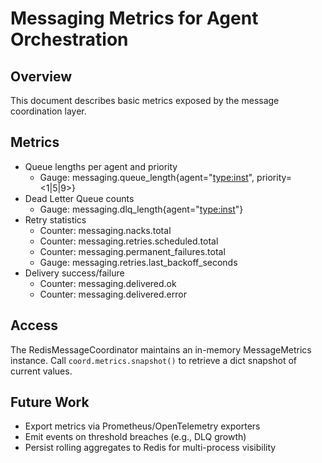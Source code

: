 # Messaging Metrics for Agent Orchestration

## Overview
This document describes basic metrics exposed by the message coordination layer.

## Metrics

- Queue lengths per agent and priority
  - Gauge: messaging.queue_length{agent="<type:inst>", priority=<1|5|9>}
- Dead Letter Queue counts
  - Gauge: messaging.dlq_length{agent="<type:inst>"}
- Retry statistics
  - Counter: messaging.nacks.total
  - Counter: messaging.retries.scheduled.total
  - Counter: messaging.permanent_failures.total
  - Gauge: messaging.retries.last_backoff_seconds
- Delivery success/failure
  - Counter: messaging.delivered.ok
  - Counter: messaging.delivered.error

## Access

The RedisMessageCoordinator maintains an in-memory MessageMetrics instance.
Call `coord.metrics.snapshot()` to retrieve a dict snapshot of current values.

## Future Work

- Export metrics via Prometheus/OpenTelemetry exporters
- Emit events on threshold breaches (e.g., DLQ growth)
- Persist rolling aggregates to Redis for multi-process visibility

